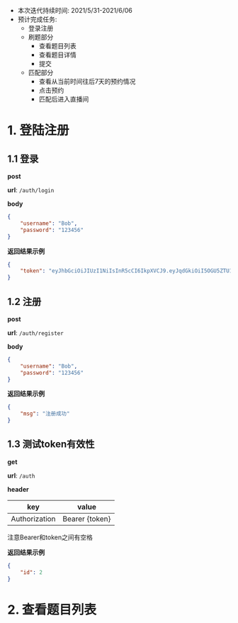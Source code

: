 - 本次迭代持续时间: 2021/5/31-2021/6/06
- 预计完成任务:
  - 登录注册
  - 刷题部分
    - 查看题目列表
    - 查看题目详情
    - 提交
  - 匹配部分
    - 查看从当前时间往后7天的预约情况
    - 点击预约
    - 匹配后进入直播间

# 1. 登陆注册

## 1.1 登录

**post**  

**url**: `/auth/login`  

**body** 

```json
{
    "username": "Bob",
    "password": "123456"
}
```

**返回结果示例**  

```json
{
    "token": "eyJhbGciOiJIUzI1NiIsInR5cCI6IkpXVCJ9.eyJqdGkiOiI5OGU5ZTU1OC03NDQ3LTQ3ODEtOGFhNi1mNDQ4OTU1ODEwMzMiLCJpZCI6MiwibmFtZSI6ImJvYiIsIm5iZiI6MTYyMjQ1NzMzMiwiZXhwIjoxNjI1MDQ5MzMyLCJpc3MiOiJqd3RJc3N1ZXJ0ZXN0IiwiYXVkIjoiand0QXVkaWVuY2V0ZXN0In0.P0Xp4DzLZkeX-sieeNjWKmmLOz8fe0USG2Frw45vtNA"
}
```

## 1.2 注册

**post**  

**url**: `/auth/register`  

**body**  

```json
{
    "username": "Bob",
    "password": "123456"
}
```

**返回结果示例**  

```json
{
    "msg": "注册成功"
}
```

## 1.3 测试token有效性

**get**  

**url**: `/auth`  

**header**  

| key           | value          |
| ------------- | -------------- |
| Authorization | Bearer {token} |

注意Bearer和token之间有空格  

**返回结果示例**  

```json
{
    "id": 2
}
```

# 2. 查看题目列表

